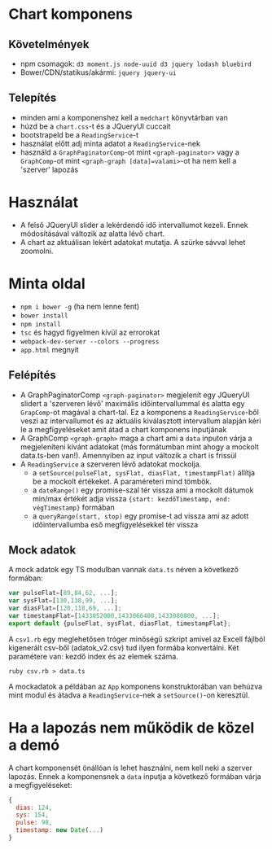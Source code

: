 # Chart komponens
## Követelmények
* npm csomagok: `d3 moment.js node-uuid d3 jquery lodash bluebird`
* Bower/CDN/statikus/akármi: `jquery jquery-ui`

## Telepítés
* minden ami a komponenshez kell a `medchart` könyvtárban van
* húzd be a `chart.css`-t és a JQueryUI cuccait
* bootstrapeld be a `ReadingService`-t
* használat előtt adj minta adatot a `ReadingService`-nek
* használd a `GraphPaginatorComp`-ot mint `<graph-paginator>` vagy a `GraphComp`-ot mint `<graph-graph [data]=valami>`-ot ha nem kell a 'szerver' lapozás

# Használat
* A felső JQueryUI slider a lekérdendő idő intervallumot kezeli.
Ennek módosításával változik az alatta lévő chart.
* A chart az aktuálisan lekért adatokat mutatja. A szürke sávval
lehet zoomolni.

# Minta oldal
* `npm i bower -g` (ha nem lenne fent)
* `bower install`
* `npm install`
* `tsc` és hagyd figyelmen kívül az errorokat
* `webpack-dev-server --colors --progress`
* `app.html` megnyit

## Felépítés
* A GraphPaginatorComp `<graph-paginator>` megjelenít egy JQueryUI slidert a 'szerveren lévő'
 maximális időintervallummal és alatta egy `GrapComp`-ot magával a chart-tal.
 Ez a komponens a `ReadingService`-ből veszi az intervallumot és az aktuális kiválasztott
 intervallum alapján kéri le a megfigyeléseket amit átad a chart komponens
 inputjának
* A GraphComp `<graph-graph>` maga a chart ami a `data` inputon várja a
megjeleníteni kívánt adatokat (más formátumban mint ahogy a mockolt data.ts-ben van!). Amennyiben az input változik a chart is frissül
* A `ReadingService` a szerveren lévő adatokat mockolja.
  * a `setSource(pulseFlat, sysFlat, diasFlat, timestampFlat)` állítja be
  a mockolt értékeket. A paraméreteri mind tömbök.
  * a `dateRange()` egy promise-szal tér vissza ami a mockolt dátumok min/max értékét adja vissza
  `{start: kezdőTimestamp, end: végTimestamp}` formában
  * a `queryRange(start, stop)` egy promise-t ad vissza ami az adott időintervallumba eső megfigyelésekkel tér vissza

## Mock adatok
A mock adatok egy TS modulban vannak `data.ts` néven a következő formában:
```javascript
var pulseFlat=[89,84,62, ...];
var sysFlat=[130,138,99, ...];
var diasFlat=[120,118,69, ...];
var timestampFlat=[1433052000,1433066400,1433080800, ...];
export default {pulseFlat, sysFlat, diasFlat, timestampFlat};
```
A `csv1.rb` egy meglehetősen tróger minőségű szkript amivel az Excell fájlból kigenerált
csv-ből (adatok_v2.csv) tud ilyen formába konvertálni. Két paramétere van: kezdő index és az elemek száma.

`ruby csv.rb > data.ts`

A mockadatok a példában az `App` komponens konstruktorában van behúzva mint modul és
átadva a `ReadingService`-nek a `setSource()`-on keresztül.

# Ha a lapozás nem működik de közel a demó
A chart <graph-graph> komponensét önállóan is lehet használni, nem kell neki a
szerver lapozás. Ennek a komponensnek a `data` inputja a következő
formában várja a megfigyeléseket:
```javascript
{
  dias: 124,
  sys: 154,
  pulse: 98,
  timestamp: new Date(...)
}
```
